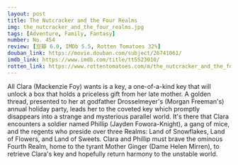 ```yaml
---
layout: post 
title: The Nutcracker and the Four Realms
img: the_nutcracker_and_the_four_realms.jpg
tags: [Adventure, Family, Fantasy]
number: No. 454
review: [豆瓣 6.0, IMDb 5.5, Rotten Tomatoes 32%]
douban_link: https://movie.douban.com/subject/26741061/
imdb_link: https://www.imdb.com/title/tt5523010/
rotten_link: https://www.rottentomatoes.com/m/the_nutcracker_and_the_four_realms
---
```


All Clara (Mackenzie Foy) wants is a key, a one-of-a-kind key that will unlock a box that holds a priceless gift from her late mother. A golden thread, presented to her at godfather Drosselmeyer's (Morgan Freeman's) annual holiday party, leads her to the coveted key which promptly disappears into a strange and mysterious parallel world. It's there that Clara encounters a soldier named Phillip (Jayden Fowora-Knight), a gang of mice, and the regents who preside over three Realms: Land of Snowflakes, Land of Flowers, and Land of Sweets. Clara and Phillip must brave the ominous Fourth Realm, home to the tyrant Mother Ginger (Dame Helen Mirren), to retrieve Clara's key and hopefully return harmony to the unstable world.
